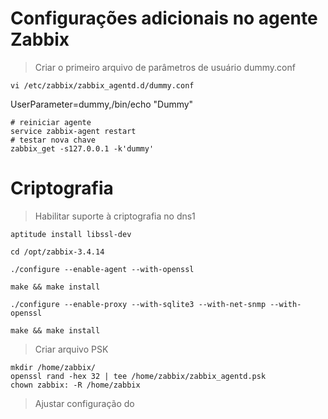 # Configurações adicionais no agente Zabbix

> Criar o primeiro arquivo de parâmetros de usuário dummy.conf

```
vi /etc/zabbix/zabbix_agentd.d/dummy.conf
```

UserParameter=dummy,/bin/echo "Dummy"

```
# reiniciar agente
service zabbix-agent restart
# testar nova chave
zabbix_get -s127.0.0.1 -k'dummy'
```

# Criptografia

> Habilitar suporte à criptografia no dns1

```
aptitude install libssl-dev

cd /opt/zabbix-3.4.14

./configure --enable-agent --with-openssl

make && make install

./configure --enable-proxy --with-sqlite3 --with-net-snmp --with-openssl

make && make install

```

> Criar arquivo PSK

```
mkdir /home/zabbix/
openssl rand -hex 32 | tee /home/zabbix/zabbix_agentd.psk
chown zabbix: -R /home/zabbix
```
> Ajustar configuração do 
